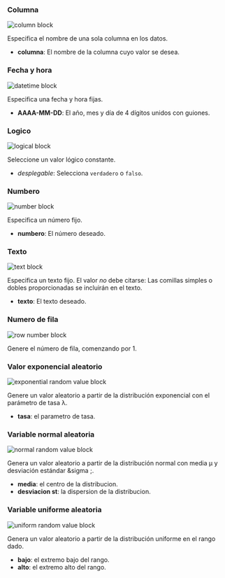 <div id="column">
<h3>Columna</h3>

<img class="block" src="{{ './value_column.svg' | relative_url }}" alt="column block"/>

Especifica el nombre de una sola columna en los datos.

- **columna**: El nombre de la columna cuyo valor se desea.
</div>

<div id="datetime">
<h3>Fecha y hora</h3>

<img class="block" src="{{ './value_datetime.svg' | relative_url }}" alt="datetime block"/>

Especifica una fecha y hora fijas.

- **AAAA-MM-DD**: El año, mes y día de 4 dígitos unidos con guiones.
</div>

<div id="logical">
<h3>Logico</h3>

<img class="block" src="{{ './value_logical.svg' | relative_url }}" alt="logical block"/>

Seleccione un valor lógico constante.

- *desplegable*: Selecciona `verdadero` o `falso`.
</div>

<div id="number">
<h3>Numbero</h3>

<img class="block" src="{{ './value_number.svg' | relative_url }}" alt="number block"/>

Especifica un número fijo.

- **numbero**: El número deseado.
</div>

<div id="text">
<h3>Texto</h3>

<img class="block" src="{{ './value_text.svg' | relative_url }}" alt="text block"/>

Especifica un texto fijo.
El valor *no* debe citarse:
Las comillas simples o dobles proporcionadas se incluirán en el texto.
- **texto**: El texto deseado.
</div>

<div id="rownum">
<h3>Numero de fila</h3>

<img class="block" src="{{ './value_rownum.svg' | relative_url }}" alt="row number block"/>

Genere el número de fila, comenzando por 1.
</div>

<div id="exponential">
<h3>Valor exponencial aleatorio</h3>

<img class="block" src="{{ './value_exponential.svg' | relative_url }}" alt="exponential random value block"/>

Genere un valor aleatorio a partir de la distribución exponencial con el parámetro de tasa &lambda;.

- **tasa**: el parametro de tasa.
</div>

<div id="normal">
<h3>Variable normal aleatoria</h3>

<img class="block" src="{{ './value_normal.svg' | relative_url }}" alt="normal random value block"/>

Genera un valor aleatorio a partir de la distribución normal con media &mu; y desviación estándar &sigma ;.

-  **media**: el centro de la distribucion.
-  **desviacion st**: la dispersion de la distribucion.
</div>

<div id="uniform">
<h3>Variable uniforme aleatoria</h3>

<img class="block" src="{{ './value_uniform.svg' | relative_url }}" alt="uniform random value block"/>

Genera un valor aleatorio a partir de la distribución uniforme en el rango dado.

-  **bajo**: el extremo bajo del rango.
-  **alto**: el extremo alto del rango.
</div>
